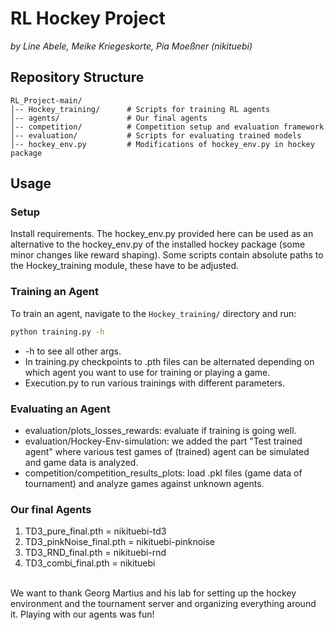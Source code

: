 # RL Hockey Project
_by Line Abele, Meike Kriegeskorte, Pia Moeßner (nikituebi)_

## Repository Structure

```
RL_Project-main/
│-- Hockey_training/      # Scripts for training RL agents
│-- agents/               # Our final agents
│-- competition/          # Competition setup and evaluation framework
│-- evaluation/           # Scripts for evaluating trained models
│-- hockey_env.py         # Modifications of hockey_env.py in hockey package
```

## Usage

### Setup
Install requirements. The hockey_env.py provided here can be used as an alternative to the hockey_env.py of the installed hockey package (some minor changes like reward shaping).
Some scripts contain absolute paths to the Hockey_training module, these have to be adjusted.
 
### Training an Agent
To train an agent, navigate to the `Hockey_training/` directory and run:
```sh
python training.py -h 
```
- -h to see all other args. 
- In training.py checkpoints to .pth files can be alternated depending on which agent you want to use for training or playing a game.
- Execution.py to run various trainings with different parameters.

### Evaluating an Agent
- evaluation/plots_losses_rewards: evaluate if training is going well.
- evaluation/Hockey-Env-simulation: we added the part "Test trained agent" where various test games of (trained) agent can be simulated and game data is analyzed.
- competition/competition_results_plots: load .pkl files (game data of tournament) and analyze games against unknown agents.

### Our final Agents
1. TD3_pure_final.pth = nikituebi-td3
2. TD3_pinkNoise_final.pth = nikituebi-pinknoise
3. TD3_RND_final.pth = nikituebi-rnd
4. TD3_combi_final.pth = nikituebi

<br>
We want to thank Georg Martius and his lab for setting up the hockey environment and the tournament server and organizing everything around it. Playing with our agents was fun!